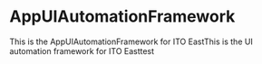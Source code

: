 # AppUIAutomationFramework

This is the AppUIAutomationFramework for ITO EastThis is the UI automation framework for ITO Easttest

